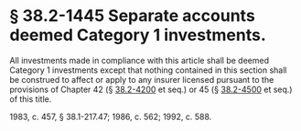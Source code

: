 # § 38.2-1445 Separate accounts deemed Category 1 investments.

<p>All investments made in compliance with this article shall be deemed Category 1 investments except that nothing contained in this section shall be construed to affect or apply to any insurer licensed pursuant to the provisions of Chapter 42 (§ <a href='http://law.lis.virginia.gov/vacode/38.2-4200/'>38.2-4200</a> et seq.) or 45 (§ <a href='http://law.lis.virginia.gov/vacode/38.2-4500/'>38.2-4500</a> et seq.) of this title.</p><p>1983, c. 457, § 38.1-217.47; 1986, c. 562; 1992, c. 588.</p>